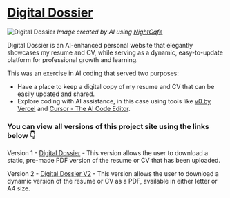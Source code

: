 # [Digital Dossier](https://thebimsider.github.io/Digital_Dossier/DD/)
![Digital Dossier](https://github.com/user-attachments/assets/fda155dd-24ab-43d2-950e-8cb69a1c41be)
*Image created by AI using [NightCafe](https://creator.nightcafe.studio/)*

Digital Dossier is an AI-enhanced personal website that elegantly showcases my resume and CV, while serving as a dynamic, easy-to-update platform for professional growth and learning.

This was an exercise in AI coding that served two purposes:

- Have a place to keep a digital copy of my resume and CV that can be easily updated and shared.
- Explore coding with AI assistance, in this case using tools like [v0 by Vercel](https://v0.dev/) and [Cursor - The AI Code Editor](https://www.cursor.com/).

### You can view all versions of this project site using the links below 👇

Version 1 - [Digital Dossier](https://thebimsider.github.io/Digital_Dossier/DD/) - This version allows the user to download a static, pre-made PDF version of the resume or CV that has been uploaded.     

Version 2 - [Digital Dossier V2](https://thebimsider.github.io/Digital_Dossier/DD2/) - This version allows the user to download a dynamic version of the resume or CV as a PDF, available in either letter or A4 size.   

